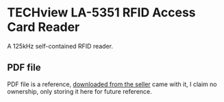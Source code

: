 # TECHview LA-5351 RFID Access Card Reader

A 125kHz self-contained RFID reader.

## PDF file

PDF file is a reference, [downloaded from the
seller](https://www.jaycar.com.au/medias/sys_master/images/images/9966400438302/LA5351-manualMain.pdf)
came with it, I claim no ownership, only storing it here for future
reference.
